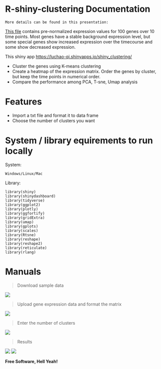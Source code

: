 # R-shiny-clustering Documentation

```
More details can be found in this presentation: 
```

[This file](https://raw.githubusercontent.com/LuchaoQi/Shiny_clustering/master/expression.txt) contains pre-normalized expression values for 100 genes over 10 time points. Most genes have a stable background expression level, but some special genes show increased expression over the timecourse and some show decreased expression.

This shiny app https://luchao-qi.shinyapps.io/shiny_clustering/

  - Cluster the genes using K-means clustering
  - Create a heatmap of the expression matrix. Order the genes by cluster, but keep the time points in numerical order.
  - Compare the performance among PCA, T-sne, Umap analysis

# Features

  - Import a txt file and format it to data frame
  - Choose the number of clusters you want

# System / library equirements to run locally

System:
```
Windows/Linux/Mac
```
Library: 
```
library(shiny)
library(shinydashboard)
library(tidyverse)
library(ggplot2)
library(plotly)
library(ggfortify)
library(gridExtra)
library(umap)
library(gplots)
library(scales)
library(Rtsne)
library(reshape)
library(reshape2)
library(reticulate)
library(rlang)
```

# Manuals

> Download sample data

![](https://raw.githubusercontent.com/LuchaoQi/Shiny_clustering/master/figrues/1.png)

> Upload gene expression data and format the  matrix

![](https://raw.githubusercontent.com/LuchaoQi/Shiny_clustering/master/figrues/2.png)

> Enter the number of clusters

![](https://raw.githubusercontent.com/LuchaoQi/Shiny_clustering/master/figrues/3.png)

> Results

![](https://raw.githubusercontent.com/LuchaoQi/Shiny_clustering/master/figrues/4.png)
![](https://raw.githubusercontent.com/LuchaoQi/Shiny_clustering/master/figrues/5.png)



**Free Software, Hell Yeah!**

